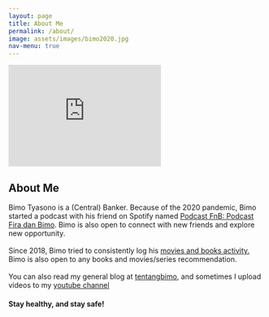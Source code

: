 ```yaml
---
layout: page
title: About Me
permalink: /about/
image: assets/images/bimo2020.jpg
nav-menu: true
---
```

<div id="main" class="alt">
	<div class="inner">
        <iframe width="300" height="200" src="https://www.youtube.com/embed/Wlml9VU2voI" frameborder="0" allow="accelerometer; autoplay; encrypted-media; gyroscope; picture-in-picture" allowfullscreen></iframe>
        <h2 id="content">About Me</h2>
        <p><span class="image left 4u"><img src="{% link assets/images/bimo2020.jpg %}" alt="" /></span>Bimo Tyasono is a (Central) Banker. Because of the 2020 pandemic, Bimo started a podcast with his friend on Spotify named <a href="http://bit.ly/PodcastFnB">Podcast FnB: Podcast Fira dan Bimo</a>. Bimo is also open to connect with new friends and explore new opportunity.<br> <br>
        Since 2018, Bimo tried to consistently log his <a href="/moviesandbooks">movies and books activity.</a> Bimo is also open to any books and movies/series recommendation. <br> <br>
        You can also read my general blog at <a href ="http://tentangbimo.blogspot.com/">tentangbimo</a>, and sometimes I upload videos to my <a href="http://www.youtube.com/c/BimoAryoT">youtube channel</a></p>
        <h4>Stay healthy, and stay safe!</h4>
    </div>
</div>